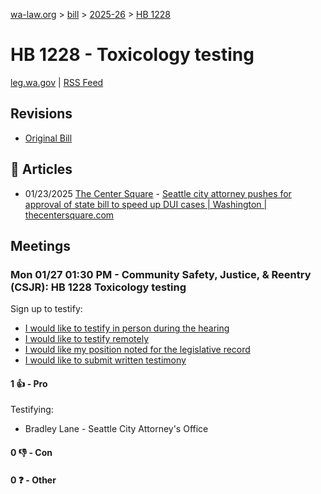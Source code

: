 [wa-law.org](/) > [bill](/bill/) > [2025-26](/bill/2025-26/) > [HB 1228](/bill/2025-26/hb/1228/)

# HB 1228 - Toxicology testing
[leg.wa.gov](https://app.leg.wa.gov/billsummary?BillNumber=1228&Year=2025&Initiative=false) | [RSS Feed](./rss.xml)

## Revisions
* [Original Bill](1/)

## 📰 Articles
* 01/23/2025 [The Center Square](/org/the_center_square/) - [Seattle city attorney pushes for approval of state bill to speed up DUI cases | Washington | thecentersquare.com](https://www.thecentersquare.com/washington/article_3436aa4c-d9dd-11ef-b4d9-d3bb9aaa7565.html#:~:text=House%20Bill%201228)

## Meetings
### Mon 01/27 01:30 PM - Community Safety, Justice, & Reentry (CSJR): HB 1228 Toxicology testing
Sign up to testify:
* [I would like to testify in person during the hearing](https://app.leg.wa.gov/csi/Testifier/Add?chamber=House&mId=32553&aId=161953&caId=25051&tId=1)
* [I would like to testify remotely](https://app.leg.wa.gov/csi/Testifier/Add?chamber=House&mId=32553&aId=161953&caId=25051&tId=2)
* [I would like my position noted for the legislative record](https://app.leg.wa.gov/csi/Testifier/Add?chamber=House&mId=32553&aId=161953&caId=25051&tId=3)
* [I would like to submit written testimony](https://app.leg.wa.gov/csi/Testifier/Add?chamber=House&mId=32553&aId=161953&caId=25051&tId=4)

#### 1 👍 - Pro
Testifying:
* Bradley Lane - Seattle City Attorney's Office

#### 0 👎 - Con

#### 0 ❓ - Other
